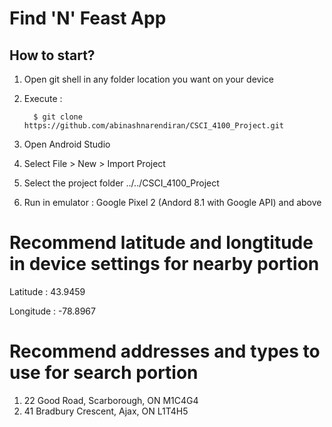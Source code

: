 # Find 'N' Feast App

## How to start?
1. Open git shell in any folder location you want on your device
2. Execute :

         $ git clone https://github.com/abinashnarendiran/CSCI_4100_Project.git
         
3. Open Android Studio
4. Select File > New > Import Project
5. Select the project folder ../../CSCI_4100_Project
6. Run in emulator : Google Pixel 2 (Andord 8.1 with Google API) and above




# Recommend latitude and longtitude in device settings for nearby portion

Latitude  : 43.9459

Longitude : -78.8967




# Recommend addresses and types to use for search portion

1. 22 Good Road, Scarborough, ON M1C4G4
2. 41 Bradbury Crescent, Ajax, ON L1T4H5


